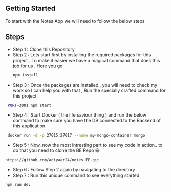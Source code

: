 ## Getting Started

To start with the Notes App we will need to follow the below steps 

## Steps
- Step 1 : Clone this Repository
- Step 2 : Lets start first by installing the required packages for this project . To make it easier we have a magical command that does this job for us . Here you go
  ```bash
  npm install
  ```
- Step 3 : Once the packages are installed , you will need to check my work so I can help you with that , Run the specially crafted command for this project 
 ```bash
  PORT=3001 npm start
  ```
- Step 4 : Start Docker ( the life saviour thing ) and run the below command to make sure you have the DB connected to the Backend of this application
 ```bash
  docker run -d -p 27015:27017 --name my-mongo-container mongo
  ```
- Step 5 : Now, now the most intresting part to see my code in action.. to do that you need to clone the BE Repo 😆
```bash
https://github.com/adiyaar24/notes_FE.git
```
- Step 6 : Follow Step 2 again by navigating to the directory 
- Step 7 : Run this unique command to see everything started 
```bash
npm run dev
```
